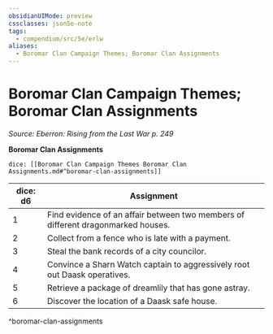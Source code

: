 ```yaml
---
obsidianUIMode: preview
cssclasses: json5e-note
tags:
  - compendium/src/5e/erlw
aliases:
  - Boromar Clan Campaign Themes; Boromar Clan Assignments
---
```

# Boromar Clan Campaign Themes; Boromar Clan Assignments
*Source: Eberron: Rising from the Last War p. 249* 

**Boromar Clan Assignments**

`dice: [[Boromar Clan Campaign Themes Boromar Clan Assignments.md#^boromar-clan-assignments]]`

| dice: d6 | Assignment |
|----------|------------|
| 1 | Find evidence of an affair between two members of different dragonmarked houses. |
| 2 | Collect from a fence who is late with a payment. |
| 3 | Steal the bank records of a city councilor. |
| 4 | Convince a Sharn Watch captain to aggressively root out Daask operatives. |
| 5 | Retrieve a package of dreamlily that has gone astray. |
| 6 | Discover the location of a Daask safe house. |
^boromar-clan-assignments
